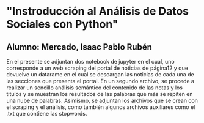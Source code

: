 # "Instroducción al Análisis de Datos Sociales con Python"

## Alumno: Mercado, Isaac Pablo Rubén

En el presente se adjuntan dos notebook de jupyter en el cual, uno corresponde a un web scraping del portal de noticias de página12 y que devuelve un datarame en el cual se descargan las noticias de cada una de las secciones que presenta el portal. 
En un segundo archivo, se procede a realizar un sencillo análisis semántico del contenido de las notas y los titulos y se muestran los resultados de las palabras que más se repiten en una nube de palabras.
Asimismo, se adjuntan los archivos que se crean con el scraping y el análisis, como también algunos archivos auxiliares como el .txt que contiene las stopwords.
